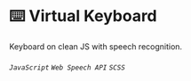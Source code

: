 # :keyboard: Virtual Keyboard

Keyboard on clean JS with speech recognition.

###### `JavaScript` `Web Speech API` `SCSS`

